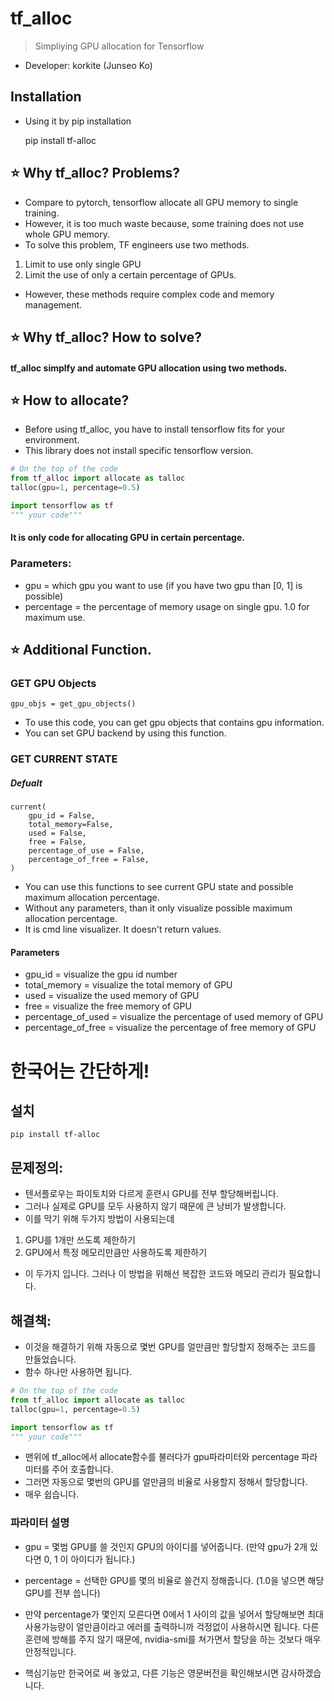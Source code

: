 # tf_alloc
> Simpliying GPU allocation for Tensorflow
* Developer: korkite (Junseo Ko)

## Installation
* Using it by pip installation
    
    pip install tf-alloc


## ⭐️ Why tf_alloc? Problems?
* Compare to pytorch, tensorflow allocate all GPU memory to single training.
* However, it is too much waste because, some training does not use whole GPU memory.
* To solve this problem, TF engineers use two methods.

1. Limit to use only single GPU
2. Limit the use of only a certain percentage of GPUs.

* However, these methods require complex code and memory management.

## ⭐️ Why tf_alloc? How to solve?
#### tf_alloc simplfy and automate GPU allocation using two methods.

## ⭐️ How to allocate?
* Before using tf_alloc, you have to install tensorflow fits for your environment.
* This library does not install specific tensorflow version.

```python
# On the top of the code
from tf_alloc import allocate as talloc
talloc(gpu=1, percentage=0.5)

import tensorflow as tf
""" your code"""
```
#### It is only code for allocating GPU in certain percentage.

### Parameters:
* gpu = which gpu you want to use (if you have two gpu than [0, 1] is possible)
* percentage = the percentage of memory usage on single gpu. 1.0 for maximum use.


## ⭐️ Additional Function.
### GET GPU Objects
    gpu_objs = get_gpu_objects()

* To use this code, you can get gpu objects that contains gpu information.
* You can set GPU backend by using this function.

### GET CURRENT STATE
##### Defualt
    current(
        gpu_id = False, 
        total_memory=False, 
        used = False, 
        free = False, 
        percentage_of_use = False,
        percentage_of_free = False,
    )

* You can use this functions to see current GPU state and possible maximum allocation percentage.
* Without any parameters, than it only visualize possible maximum allocation percentage.
* It is cmd line visualizer. It doesn't return values.

#### Parameters
* gpu_id = visualize the gpu id number
* total_memory = visualize the total memory of GPU
* used = visualize the used memory of GPU
* free = visualize the free memory of GPU
* percentage_of_used = visualize the percentage of used memory of GPU
* percentage_of_free = visualize the percentage of free memory of GPU


# 한국어는 간단하게!
## 설치
    pip install tf-alloc

## 문제정의:
* 텐서플로우는 파이토치와 다르게 훈련시 GPU를 전부 할당해버립니다.
* 그러나 실제로 GPU를 모두 사용하지 않기 때문에 큰 낭비가 발생합니다.
* 이를 막기 위해 두가지 방법이 사용되는데
1. GPU를 1개만 쓰도록 제한하기
2. GPU에서 특정 메모리만큼만 사용하도록 제한하기

* 이 두가지 입니다. 그러나 이 방법을 위해선 복잡한 코드와 메모리 관리가 필요합니다.

## 해결책:
* 이것을 해결하기 위해 자동으로 몇번 GPU를 얼만큼만 할당할지 정해주는 코드를 만들었습니다.
* 함수 하나만 사용하면 됩니다.
```python
# On the top of the code
from tf_alloc import allocate as talloc
talloc(gpu=1, percentage=0.5)

import tensorflow as tf
""" your code"""
```
* 맨위에 tf_alloc에서 allocate함수를 불러다가 gpu파라미터와 percentage 파라미터를 주어 호출합니다.
* 그러면 자동으로 몇번의 GPU를 얼만큼의 비율로 사용할지 정해서 할당합니다.
* 매우 쉽습니다.

### 파라미터 설명
* gpu = 몇범 GPU를 쓸 것인지 GPU의 아이디를 넣어줍니다. (만약 gpu가 2개 있다면 0, 1 이 아이디가 됩니다.)
* percentage = 선택한 GPU를 몇의 비율로 쓸건지 정해줍니다. (1.0을 넣으면 해당 GPU를 전부 씁니다)

* 만약 percentage가 몇인지 모른다면 0에서 1 사이의 값을 넣어서 할당해보면 최대 사용가능량이 얼만큼이라고 에러를 출력하니까 걱정없이 사용하시면 됩니다. 다른 훈련에 방해를 주지 않기 때문에, nvidia-smi를 쳐가면서 할당을 하는 것보다 매우 안정적입니다.

* 핵심기능만 한국어로 써 놓았고, 다른 기능은 영문버전을 확인해보시면 감사하겠습니다.